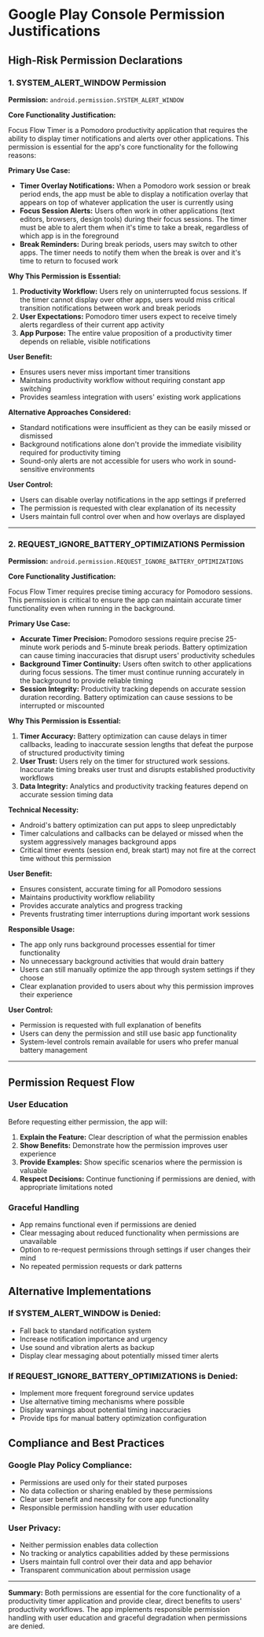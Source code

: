 # Google Play Console Permission Justifications

## High-Risk Permission Declarations

### 1. SYSTEM_ALERT_WINDOW Permission

**Permission:** `android.permission.SYSTEM_ALERT_WINDOW`

**Core Functionality Justification:**

Focus Flow Timer is a Pomodoro productivity application that requires the ability to display timer notifications and alerts over other applications. This permission is essential for the app's core functionality for the following reasons:

**Primary Use Case:**
- **Timer Overlay Notifications:** When a Pomodoro work session or break period ends, the app must be able to display a notification overlay that appears on top of whatever application the user is currently using
- **Focus Session Alerts:** Users often work in other applications (text editors, browsers, design tools) during their focus sessions. The timer must be able to alert them when it's time to take a break, regardless of which app is in the foreground
- **Break Reminders:** During break periods, users may switch to other apps. The timer needs to notify them when the break is over and it's time to return to focused work

**Why This Permission is Essential:**
1. **Productivity Workflow:** Users rely on uninterrupted focus sessions. If the timer cannot display over other apps, users would miss critical transition notifications between work and break periods
2. **User Expectations:** Pomodoro timer users expect to receive timely alerts regardless of their current app activity
3. **App Purpose:** The entire value proposition of a productivity timer depends on reliable, visible notifications

**User Benefit:**
- Ensures users never miss important timer transitions
- Maintains productivity workflow without requiring constant app switching
- Provides seamless integration with users' existing work applications

**Alternative Approaches Considered:**
- Standard notifications were insufficient as they can be easily missed or dismissed
- Background notifications alone don't provide the immediate visibility required for productivity timing
- Sound-only alerts are not accessible for users who work in sound-sensitive environments

**User Control:**
- Users can disable overlay notifications in the app settings if preferred
- The permission is requested with clear explanation of its necessity
- Users maintain full control over when and how overlays are displayed

---

### 2. REQUEST_IGNORE_BATTERY_OPTIMIZATIONS Permission

**Permission:** `android.permission.REQUEST_IGNORE_BATTERY_OPTIMIZATIONS`

**Core Functionality Justification:**

Focus Flow Timer requires precise timing accuracy for Pomodoro sessions. This permission is critical to ensure the app can maintain accurate timer functionality even when running in the background.

**Primary Use Case:**
- **Accurate Timer Precision:** Pomodoro sessions require precise 25-minute work periods and 5-minute break periods. Battery optimization can cause timing inaccuracies that disrupt users' productivity schedules
- **Background Timer Continuity:** Users often switch to other applications during focus sessions. The timer must continue running accurately in the background to provide reliable timing
- **Session Integrity:** Productivity tracking depends on accurate session duration recording. Battery optimization can cause sessions to be interrupted or miscounted

**Why This Permission is Essential:**
1. **Timer Accuracy:** Battery optimization can cause delays in timer callbacks, leading to inaccurate session lengths that defeat the purpose of structured productivity timing
2. **User Trust:** Users rely on the timer for structured work sessions. Inaccurate timing breaks user trust and disrupts established productivity workflows
3. **Data Integrity:** Analytics and productivity tracking features depend on accurate session timing data

**Technical Necessity:**
- Android's battery optimization can put apps to sleep unpredictably
- Timer calculations and callbacks can be delayed or missed when the system aggressively manages background apps
- Critical timer events (session end, break start) may not fire at the correct time without this permission

**User Benefit:**
- Ensures consistent, accurate timing for all Pomodoro sessions
- Maintains productivity workflow reliability
- Provides accurate analytics and progress tracking
- Prevents frustrating timer interruptions during important work sessions

**Responsible Usage:**
- The app only runs background processes essential for timer functionality
- No unnecessary background activities that would drain battery
- Users can still manually optimize the app through system settings if they choose
- Clear explanation provided to users about why this permission improves their experience

**User Control:**
- Permission is requested with full explanation of benefits
- Users can deny the permission and still use basic app functionality
- System-level controls remain available for users who prefer manual battery management

---

## Permission Request Flow

### User Education
Before requesting either permission, the app will:

1. **Explain the Feature:** Clear description of what the permission enables
2. **Show Benefits:** Demonstrate how the permission improves user experience
3. **Provide Examples:** Show specific scenarios where the permission is valuable
4. **Respect Decisions:** Continue functioning if permissions are denied, with appropriate limitations noted

### Graceful Handling
- App remains functional even if permissions are denied
- Clear messaging about reduced functionality when permissions are unavailable
- Option to re-request permissions through settings if user changes their mind
- No repeated permission requests or dark patterns

## Alternative Implementations

### If SYSTEM_ALERT_WINDOW is Denied:
- Fall back to standard notification system
- Increase notification importance and urgency
- Use sound and vibration alerts as backup
- Display clear messaging about potentially missed timer alerts

### If REQUEST_IGNORE_BATTERY_OPTIMIZATIONS is Denied:
- Implement more frequent foreground service updates
- Use alternative timing mechanisms where possible
- Display warnings about potential timing inaccuracies
- Provide tips for manual battery optimization configuration

## Compliance and Best Practices

### Google Play Policy Compliance:
- Permissions are used only for their stated purposes
- No data collection or sharing enabled by these permissions
- Clear user benefit and necessity for core app functionality
- Responsible permission handling with user education

### User Privacy:
- Neither permission enables data collection
- No tracking or analytics capabilities added by these permissions
- Users maintain full control over their data and app behavior
- Transparent communication about permission usage

---

**Summary:** Both permissions are essential for the core functionality of a productivity timer application and provide clear, direct benefits to users' productivity workflows. The app implements responsible permission handling with user education and graceful degradation when permissions are denied.